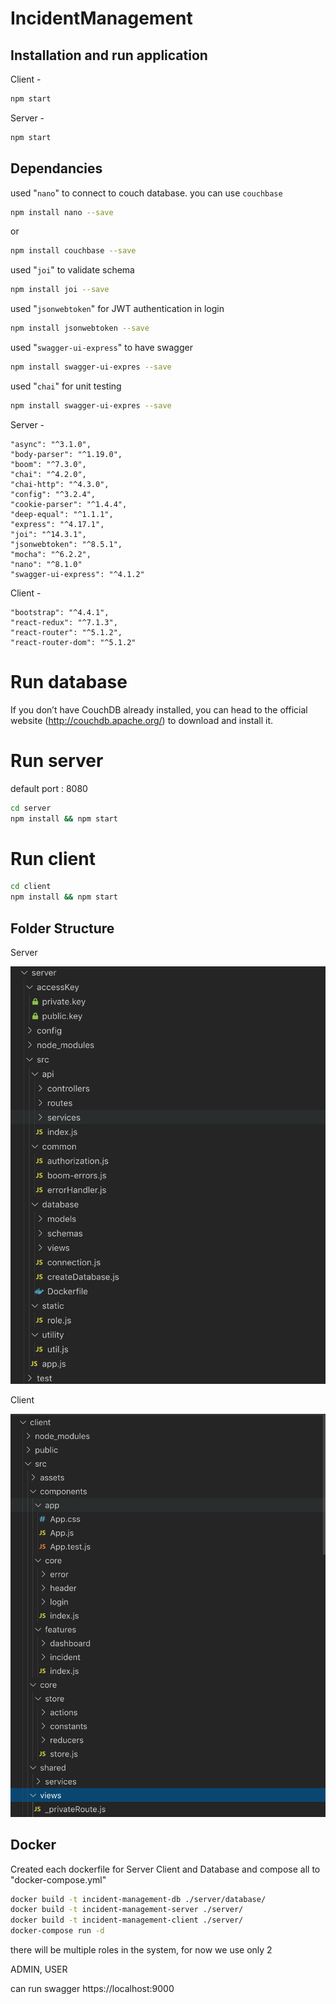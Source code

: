 # IncidentManagement

## Installation and run application
Client - 
```bash
npm start
```
Server - 
```bash
npm start
```

## Dependancies 

used "```nano```" to connect to couch database. you can use ```couchbase```

```bash
npm install nano --save
```
or 

```bash
npm install couchbase --save
```

used "```joi```" to validate schema

```bash
npm install joi --save
```

used "```jsonwebtoken```" for JWT authentication in login

```bash
npm install jsonwebtoken --save
```
used "```swagger-ui-express```" to have swagger

```bash
npm install swagger-ui-expres --save
```
used "```chai```" for unit testing

```bash
npm install swagger-ui-expres --save
```
Server -

    "async": "^3.1.0",
    "body-parser": "^1.19.0",
    "boom": "^7.3.0",
    "chai": "^4.2.0",
    "chai-http": "^4.3.0",
    "config": "^3.2.4",
    "cookie-parser": "^1.4.4",
    "deep-equal": "^1.1.1",
    "express": "^4.17.1",
    "joi": "^14.3.1",
    "jsonwebtoken": "^8.5.1",
    "mocha": "^6.2.2",
    "nano": "^8.1.0" 
    "swagger-ui-express": "^4.1.2"
    
Client -

    "bootstrap": "^4.4.1",
    "react-redux": "^7.1.3",
    "react-router": "^5.1.2",
    "react-router-dom": "^5.1.2"
    
# Run database

If you don’t have CouchDB already installed, you can head to the official website (http://couchdb.apache.org/) to download and install it.

# Run server

default port : 8080

```bash
cd server
npm install && npm start
```
# Run client

```bash
cd client
npm install && npm start
```
## Folder Structure

Server

![Image of server folder strcuture](https://github.com/sumaliJayasinghe/IncidentManagement/blob/master/images/server.png)

Client

![Image of client folder strcuture](https://github.com/sumaliJayasinghe/IncidentManagement/blob/master/images/client.png)
        
## Docker

Created each dockerfile for Server Client and Database and compose all to "docker-compose.yml" 

```bash
docker build -t incident-management-db ./server/database/
docker build -t incident-management-server ./server/
docker build -t incident-management-client ./server/
docker-compose run -d 
```

there will be multiple roles in the system, for now we use only 2

ADMIN,
USER

can run swagger https://localhost:9000

